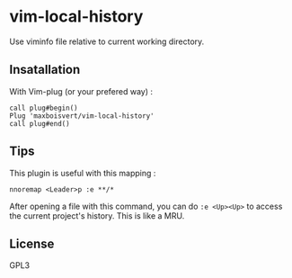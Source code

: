 # vim-local-history

Use viminfo file relative to current working directory.

## Insatallation
With Vim-plug (or your prefered way) :
```VimL
call plug#begin()
Plug 'maxboisvert/vim-local-history'
call plug#end()
```

## Tips

This plugin is useful with this mapping :

```VimL
nnoremap <Leader>p :e **/*
```

After opening a file with this command, you can do `:e <Up><Up>` to access the current project's history. This is like a MRU.

## License

GPL3
